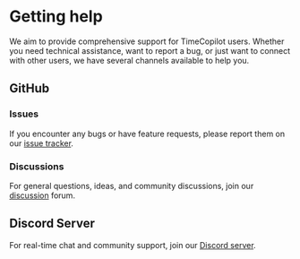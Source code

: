 # Getting help

We aim to provide comprehensive support for TimeCopilot users. Whether you need technical assistance, want to report a bug, or just want to connect with other users, we have several channels available to help you.

## GitHub 

### Issues

If you encounter any bugs or have feature requests, please report them on our [issue tracker](https://github.com/AzulGarza/TimeCopilot/issues).

### Discussions

For general questions, ideas, and community discussions, join our [discussion](https://github.com/AzulGarza/TimeCopilot/discussions) forum.

## Discord Server

For real-time chat and community support, join our [Discord server](https://discord.gg/7GEdHR6Pfg).

